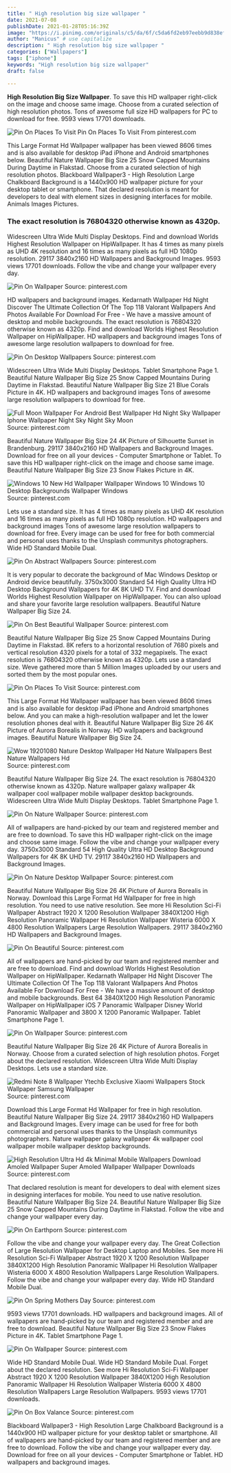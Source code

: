 ```yaml
---
title: " High resolution big size wallpaper "
date: 2021-07-08
publishDate: 2021-01-28T05:16:39Z
image: "https://i.pinimg.com/originals/c5/da/6f/c5da6fd2eb97eebb9d838ef2e0759f4a.jpg"
author: "Manicus" # use capitalize
description: " High resolution big size wallpaper "
categories: ["Wallpapers"]
tags: ["iphone"]
keywords: "High resolution big size wallpaper"
draft: false

---
```



**High Resolution Big Size Wallpaper**. To save this HD wallpaper right-click on the image and choose same image. Choose from a curated selection of high resolution photos. Tons of awesome full size HD wallpapers for PC to download for free. 9593 views 17701 downloads.

![Pin On Places To Visit](https://i.pinimg.com/originals/38/45/64/38456491acc5cca1cc39fa14a1b51e31.jpg "Pin On Places To Visit")
Pin On Places To Visit From pinterest.com


This Large Format Hd Wallpaper wallpaper has been viewed 8606 times and is also available for desktop iPad iPhone and Android smartphones below. Beautiful Nature Wallpaper Big Size 25 Snow Capped Mountains During Daytime in Flakstad. Choose from a curated selection of high resolution photos. Blackboard Wallpaper3 - High Resolution Large Chalkboard Background is a 1440x900 HD wallpaper picture for your desktop tablet or smartphone. That declared resolution is meant for developers to deal with element sizes in designing interfaces for mobile. Animals Images Pictures.

### The exact resolution is 76804320 otherwise known as 4320p.

Widescreen Ultra Wide Multi Display Desktops. Find and download Worlds Highest Resolution Wallpaper on HipWallpaper. It has 4 times as many pixels as UHD 4K resolution and 16 times as many pixels as full HD 1080p resolution. 29117 3840x2160 HD Wallpapers and Background Images. 9593 views 17701 downloads. Follow the vibe and change your wallpaper every day.


![Pin On Wallpaper](https://i.pinimg.com/originals/4a/e4/86/4ae48659b207b67013369c1e8acb44a2.jpg "Pin On Wallpaper")
Source: pinterest.com

HD wallpapers and background images. Kedarnath Wallpaper Hd Night Discover The Ultimate Collection Of The Top 118 Valorant Wallpapers And Photos Available For Download For Free - We have a massive amount of desktop and mobile backgrounds. The exact resolution is 76804320 otherwise known as 4320p. Find and download Worlds Highest Resolution Wallpaper on HipWallpaper. HD wallpapers and background images Tons of awesome large resolution wallpapers to download for free.

![Pin On Desktop Wallpapers](https://i.pinimg.com/originals/62/2d/db/622ddb63987528970c3b7cb65bfc6c43.jpg "Pin On Desktop Wallpapers")
Source: pinterest.com

Widescreen Ultra Wide Multi Display Desktops. Tablet Smartphone Page 1. Beautiful Nature Wallpaper Big Size 25 Snow Capped Mountains During Daytime in Flakstad. Beautiful Nature Wallpaper Big Size 21 Blue Corals Picture in 4K. HD wallpapers and background images Tons of awesome large resolution wallpapers to download for free.

![Full Moon Wallpaper For Android Best Wallpaper Hd Night Sky Wallpaper Iphone Wallpaper Night Sky Night Sky Moon](https://i.pinimg.com/originals/cf/91/a3/cf91a339c45fb570462f3769791d70f7.jpg "Full Moon Wallpaper For Android Best Wallpaper Hd Night Sky Wallpaper Iphone Wallpaper Night Sky Night Sky Moon")
Source: pinterest.com

Beautiful Nature Wallpaper Big Size 24 4K Picture of Silhouette Sunset in Brandenburg. 29117 3840x2160 HD Wallpapers and Background Images. Download for free on all your devices - Computer Smartphone or Tablet. To save this HD wallpaper right-click on the image and choose same image. Beautiful Nature Wallpaper Big Size 23 Snow Flakes Picture in 4K.

![Windows 10 New Hd Wallpaper Wallpaper Windows 10 Windows 10 Desktop Backgrounds Wallpaper Windows](https://i.pinimg.com/originals/17/6c/22/176c224f841af0044241fafa917d0bb1.jpg "Windows 10 New Hd Wallpaper Wallpaper Windows 10 Windows 10 Desktop Backgrounds Wallpaper Windows")
Source: pinterest.com

Lets use a standard size. It has 4 times as many pixels as UHD 4K resolution and 16 times as many pixels as full HD 1080p resolution. HD wallpapers and background images Tons of awesome large resolution wallpapers to download for free. Every image can be used for free for both commercial and personal uses thanks to the Unsplash communitys photographers. Wide HD Standard Mobile Dual.

![Pin On Abstract Wallpapers](https://i.pinimg.com/originals/00/3c/8b/003c8b823287c80ac3a9a3ca857362a4.jpg "Pin On Abstract Wallpapers")
Source: pinterest.com

It is very popular to decorate the background of Mac Windows Desktop or Android device beautifully. 3750x3000 Standard 54 High Quality Ultra HD Desktop Background Wallpapers for 4K 8K UHD TV. Find and download Worlds Highest Resolution Wallpaper on HipWallpaper. You can also upload and share your favorite large resolution wallpapers. Beautiful Nature Wallpaper Big Size 24.

![Pin On Best Beautiful Wallpaper](https://i.pinimg.com/originals/ce/80/51/ce80513f9571d165f835b36413f4a3cf.jpg "Pin On Best Beautiful Wallpaper")
Source: pinterest.com

Beautiful Nature Wallpaper Big Size 25 Snow Capped Mountains During Daytime in Flakstad. 8K refers to a horizontal resolution of 7680 pixels and vertical resolution 4320 pixels for a total of 332 megapixels. The exact resolution is 76804320 otherwise known as 4320p. Lets use a standard size. Weve gathered more than 5 Million Images uploaded by our users and sorted them by the most popular ones.

![Pin On Places To Visit](https://i.pinimg.com/originals/38/45/64/38456491acc5cca1cc39fa14a1b51e31.jpg "Pin On Places To Visit")
Source: pinterest.com

This Large Format Hd Wallpaper wallpaper has been viewed 8606 times and is also available for desktop iPad iPhone and Android smartphones below. And you can make a high-resolution wallpaper and let the lower resolution phones deal with it. Beautiful Nature Wallpaper Big Size 26 4K Picture of Aurora Borealis in Norway. HD wallpapers and background images. Beautiful Nature Wallpaper Big Size 24.

![Wow 19201080 Nature Desktop Wallpaper Hd Nature Wallpapers Best Nature Wallpapers Hd](https://i.pinimg.com/originals/15/9f/57/159f579b6abb4a7f1196b6f93db0fb7b.jpg "Wow 19201080 Nature Desktop Wallpaper Hd Nature Wallpapers Best Nature Wallpapers Hd")
Source: pinterest.com

Beautiful Nature Wallpaper Big Size 24. The exact resolution is 76804320 otherwise known as 4320p. Nature wallpaper galaxy wallpaper 4k wallpaper cool wallpaper mobile wallpaper desktop backgrounds. Widescreen Ultra Wide Multi Display Desktops. Tablet Smartphone Page 1.

![Pin On Nature Wallpaper](https://i.pinimg.com/originals/63/bc/18/63bc18a6af4afe785911c9ae035c3e0f.jpg "Pin On Nature Wallpaper")
Source: pinterest.com

All of wallpapers are hand-picked by our team and registered member and are free to download. To save this HD wallpaper right-click on the image and choose same image. Follow the vibe and change your wallpaper every day. 3750x3000 Standard 54 High Quality Ultra HD Desktop Background Wallpapers for 4K 8K UHD TV. 29117 3840x2160 HD Wallpapers and Background Images.

![Pin On Nature Desktop Wallpaper](https://i.pinimg.com/originals/b9/a7/d1/b9a7d15aaae18649ccfc03af49c54cd7.jpg "Pin On Nature Desktop Wallpaper")
Source: pinterest.com

Beautiful Nature Wallpaper Big Size 26 4K Picture of Aurora Borealis in Norway. Download this Large Format Hd Wallpaper for free in high resolution. You need to use native resolution. See more Hi Resolution Sci-Fi Wallpaper Abstract 1920 X 1200 Resolution Wallpaper 3840X1200 High Resolution Panoramic Wallpaper Hi Resolution Wallpaper Wisteria 6000 X 4800 Resolution Wallpapers Large Resolution Wallpapers. 29117 3840x2160 HD Wallpapers and Background Images.

![Pin On Beautiful](https://i.pinimg.com/originals/91/7c/92/917c926f85919f170595f5a0bf072602.jpg "Pin On Beautiful")
Source: pinterest.com

All of wallpapers are hand-picked by our team and registered member and are free to download. Find and download Worlds Highest Resolution Wallpaper on HipWallpaper. Kedarnath Wallpaper Hd Night Discover The Ultimate Collection Of The Top 118 Valorant Wallpapers And Photos Available For Download For Free - We have a massive amount of desktop and mobile backgrounds. Best 64 3840X1200 High Resolution Panoramic Wallpaper on HipWallpaper iOS 7 Panoramic Wallpaper Disney World Panoramic Wallpaper and 3800 X 1200 Panoramic Wallpaper. Tablet Smartphone Page 1.

![Pin On Wallpaper](https://i.pinimg.com/originals/21/8e/3d/218e3d369d8ea2763a3261ccb05ed819.jpg "Pin On Wallpaper")
Source: pinterest.com

Beautiful Nature Wallpaper Big Size 26 4K Picture of Aurora Borealis in Norway. Choose from a curated selection of high resolution photos. Forget about the declared resolution. Widescreen Ultra Wide Multi Display Desktops. Lets use a standard size.

![Redmi Note 8 Wallpaper Ytechb Exclusive Xiaomi Wallpapers Stock Wallpaper Samsung Wallpaper](https://i.pinimg.com/originals/cb/89/f2/cb89f2f7a01fffac9e82672e59e3980f.jpg "Redmi Note 8 Wallpaper Ytechb Exclusive Xiaomi Wallpapers Stock Wallpaper Samsung Wallpaper")
Source: pinterest.com

Download this Large Format Hd Wallpaper for free in high resolution. Beautiful Nature Wallpaper Big Size 24. 29117 3840x2160 HD Wallpapers and Background Images. Every image can be used for free for both commercial and personal uses thanks to the Unsplash communitys photographers. Nature wallpaper galaxy wallpaper 4k wallpaper cool wallpaper mobile wallpaper desktop backgrounds.

![High Resolution Ultra Hd 4k Minimal Mobile Wallpapers Download Amoled Wallpaper Super Amoled Wallpaper Wallpaper Downloads](https://i.pinimg.com/736x/0e/c2/43/0ec243a6367c9682a1119eb8b9301a1f.jpg "High Resolution Ultra Hd 4k Minimal Mobile Wallpapers Download Amoled Wallpaper Super Amoled Wallpaper Wallpaper Downloads")
Source: pinterest.com

That declared resolution is meant for developers to deal with element sizes in designing interfaces for mobile. You need to use native resolution. Beautiful Nature Wallpaper Big Size 24. Beautiful Nature Wallpaper Big Size 25 Snow Capped Mountains During Daytime in Flakstad. Follow the vibe and change your wallpaper every day.

![Pin On Earthporn](https://i.pinimg.com/originals/6e/ea/44/6eea44e0931bade17d7b5c505141d1b9.jpg "Pin On Earthporn")
Source: pinterest.com

Follow the vibe and change your wallpaper every day. The Great Collection of Large Resolution Wallpaper for Desktop Laptop and Mobiles. See more Hi Resolution Sci-Fi Wallpaper Abstract 1920 X 1200 Resolution Wallpaper 3840X1200 High Resolution Panoramic Wallpaper Hi Resolution Wallpaper Wisteria 6000 X 4800 Resolution Wallpapers Large Resolution Wallpapers. Follow the vibe and change your wallpaper every day. Wide HD Standard Mobile Dual.

![Pin On Spring Mothers Day](https://i.pinimg.com/originals/dd/4f/73/dd4f73a43bc673856582719a38add537.jpg "Pin On Spring Mothers Day")
Source: pinterest.com

9593 views 17701 downloads. HD wallpapers and background images. All of wallpapers are hand-picked by our team and registered member and are free to download. Beautiful Nature Wallpaper Big Size 23 Snow Flakes Picture in 4K. Tablet Smartphone Page 1.

![Pin On Wallpaper](https://i.pinimg.com/originals/f7/b1/52/f7b1526cce6135028d2e8db7ce008426.jpg "Pin On Wallpaper")
Source: pinterest.com

Wide HD Standard Mobile Dual. Wide HD Standard Mobile Dual. Forget about the declared resolution. See more Hi Resolution Sci-Fi Wallpaper Abstract 1920 X 1200 Resolution Wallpaper 3840X1200 High Resolution Panoramic Wallpaper Hi Resolution Wallpaper Wisteria 6000 X 4800 Resolution Wallpapers Large Resolution Wallpapers. 9593 views 17701 downloads.

![Pin On Box Valance](https://i.pinimg.com/originals/c5/da/6f/c5da6fd2eb97eebb9d838ef2e0759f4a.jpg "Pin On Box Valance")
Source: pinterest.com

Blackboard Wallpaper3 - High Resolution Large Chalkboard Background is a 1440x900 HD wallpaper picture for your desktop tablet or smartphone. All of wallpapers are hand-picked by our team and registered member and are free to download. Follow the vibe and change your wallpaper every day. Download for free on all your devices - Computer Smartphone or Tablet. HD wallpapers and background images.

